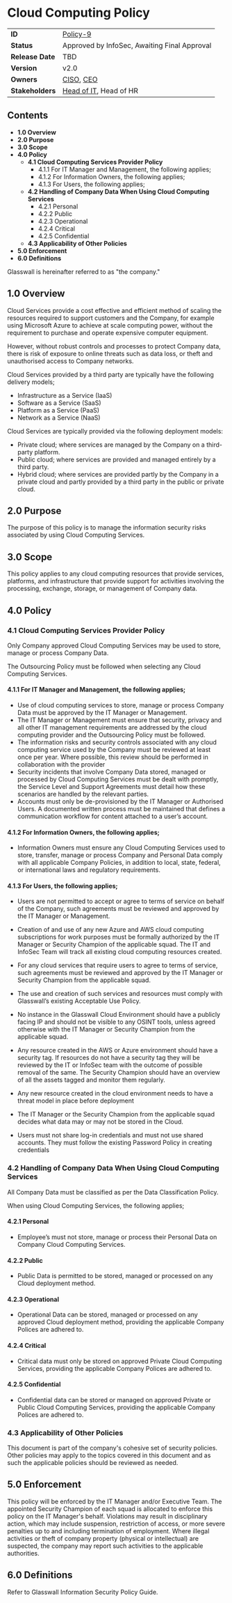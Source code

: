 ﻿# Cloud Computing Policy

|                  |            | 
|------------------|------------|
| **ID**           | [Policy-9](https://glasswall.atlassian.net/browse/POLICY-18) |
| **Status**       |Approved by InfoSec, Awaiting Final Approval        |
| **Release Date** | TBD        |
| **Version**      | v2.0       |
| **Owners**       | [CISO](https://glasswall.atlassian.net/browse/ROLE-38), [CEO](https://glasswall.atlassian.net/browse/ROLE-37)       |
| **Stakeholders** | [Head of IT](https://glasswall.atlassian.net/browse/ROLE-43), Head of HR|

## Contents

- **1.0 Overview**
- **2.0 Purpose**
- **3.0 Scope** 
- **4.0 Policy**
  - **4.1 Cloud Computing Services Provider Policy**
    - 4.1.1 For IT Manager and Management, the following applies;
    - 4.1.2 For Information Owners, the following applies;
    - 4.1.3 For Users, the following applies;
  - **4.2 Handling of Company Data When Using Cloud Computing Services**
    - 4.2.1 Personal
    - 4.2.2 Public
    - 4.2.3 Operational
    - 4.2.4 Critical
    - 4.2.5 Confidential
  - **4.3 Applicability of Other Policies**
- **5.0 Enforcement**
- **6.0 Definitions**
  
Glasswall is hereinafter referred to as "the company." 

## 1.0 Overview

Cloud Services provide a cost effective and efficient method of scaling the resources required to support customers and the Company, for example using Microsoft Azure to achieve at scale computing power, without the requirement to purchase and operate expensive computer equipment.

However, without robust controls and processes to protect Company data, there is risk of exposure to online threats such as data loss, or theft and unauthorised access to Company networks.

Cloud Services provided by a third party are typically have the following delivery models;
- Infrastructure as a Service	(IaaS)
- Software as a Service	        (SaaS)
- Platform as a Service	        (PaaS)
- Network as a Service	        (NaaS)

Cloud Services are typically provided via the following deployment models:
- Private cloud; where services are managed by the Company on a third-party platform.
- Public cloud; where services are provided and managed entirely by a third party.
- Hybrid cloud; where services are provided partly by the Company in a private cloud and partly provided by a third party in the public or private cloud.

## 2.0 Purpose 

The purpose of this policy is to manage the information security risks associated by using Cloud Computing Services.

## 3.0 Scope 

This policy applies to any cloud computing resources that provide services, platforms, and infrastructure that provide support for activities involving the processing, exchange, storage, or management of Company data. 

## 4.0 Policy 

### 4.1 Cloud Computing Services Provider Policy

Only Company approved Cloud Computing Services may be used to store, manage or process Company Data.

The Outsourcing Policy must be followed when selecting any Cloud Computing Services.

#### 4.1.1 For IT Manager and Management, the following applies;

- Use of cloud computing services to store, manage or process Company Data must be approved by the IT Manager or Management.
- The IT Manager or Management must ensure that security, privacy and all other IT management requirements are addressed by the cloud computing provider and the Outsourcing Policy must be followed.
- The information risks and security controls associated with any cloud computing service used by the Company must be reviewed at least once per year.  Where possible, this review should be performed in collaboration with the provider
- Security incidents that involve Company Data stored, managed or processed by Cloud Computing Services must be dealt with promptly, the Service Level and Support Agreements must detail how these scenarios are handled by the relevant parties.
- Accounts must only be de-provisioned by the IT Manager or Authorised Users.  A documented written process must be maintained that defines a communication workflow for content attached to a user’s account. 

#### 4.1.2 For Information Owners, the following applies;

- Information Owners must ensure any Cloud Computing Services used to store, transfer, manage or process Company and Personal Data comply with all applicable Company Policies, in addition to local, state, federal, or international laws and regulatory requirements.

#### 4.1.3 For Users, the following applies;

- Users are not permitted to accept or agree to terms of service on behalf of the Company, such agreements must be reviewed and approved   by the IT Manager or Management.

- Creation of and use of any new Azure and AWS cloud computing subscriptions
 for work purposes must be formally authorized by the IT Manager or Security Champion of the applicable squad. The IT and InfoSec Team
 will track all existing cloud computing resources created.

- For any cloud services that require users to agree to terms of service, such
  agreements must be reviewed and approved by the IT Manager or Security Champion from the applicable squad.

- The use and creation of such services and resources must comply with
  Glasswall’s existing Acceptable Use Policy.

- No instance in the Glasswall Cloud Environment should have a publicly facing IP
  and should not be visible to any OSINT tools, unless agreed otherwise with the
  IT Manager or Security Champion from the applicable squad.
  
- Any resource created in the AWS or Azure environment should have a security tag. If resources do not have a security tag they will be   reviewed by the IT or InfoSec team with the outcome of possible removal of the same. The Security Champion should have an overview of   all the assets tagged and monitor them regularly. 

- Any new resource created in the cloud environment needs to have a threat model in place before deployment
  
- The IT Manager or the Security Champion from the applicable squad decides what data may or may not be stored in the Cloud.
  
- Users must not share log-in credentials and must not use shared accounts. They
  must follow the existing Password Policy in creating credentials


### 4.2 Handling of Company Data When Using Cloud Computing Services 

All Company Data must be classified as per the Data Classification Policy.

When using Cloud Computing Services, the following applies;

#### 4.2.1 Personal

- Employee’s must not store, manage or process their Personal Data on Company Cloud Computing Services. 

#### 4.2.2 Public 

- Public Data is permitted to be stored, managed or processed on any Cloud deployment method.

#### 4.2.3 Operational

- Operational Data can be stored, managed or processed on any approved Cloud deployment method, providing the applicable Company Polices are adhered to.

#### 4.2.4 Critical 

- Critical data must only be stored on approved Private Cloud Computing Services, providing the applicable Company Polices are adhered to.

#### 4.2.5 Confidential

- Confidential data can be stored or managed on approved Private or Public Cloud Computing Services, providing the applicable Company Polices are adhered to.

### 4.3 Applicability of Other Policies 

This document is part of the company's cohesive set of security policies.  Other policies may apply to the topics covered in this document and as such the applicable policies should be reviewed as needed.

## 5.0 Enforcement 

This policy will be enforced by the IT Manager and/or Executive Team. The appointed Security Champion of each squad is allocated to enforce this policy on the IT Manager's behalf. Violations may result in disciplinary action, which may include suspension, restriction of access, or more severe penalties up to and including termination of employment. Where illegal activities or theft of company property (physical or intellectual) are suspected, the company may report such activities to the applicable authorities.

## 6.0 Definitions 

Refer to Glasswall Information Security Policy Guide.

